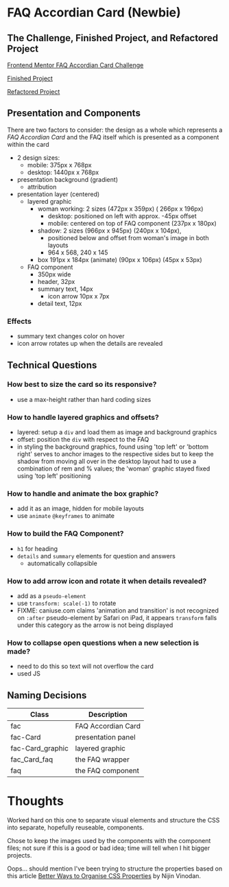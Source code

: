 # FAQ Accordian Card (Newbie)

## The Challenge, Finished Project, and Refactored Project

[Frontend Mentor FAQ Accordian Card Challenge](https://www.frontendmentor.io/challenges/faq-accordion-card-XlyjD0Oam)

[Finished Project](https://janegca.github.io/fem-challenges/02-faq-card/index.html)

[Refactored Project](https://janegca.github.io/fem-challenges/02-faq-card/refactor/index.html)

## Presentation and Components

There are two factors to consider: the design as a whole which represents a _FAQ
Accordian Card_ and the FAQ itself which is presented as a component within the
card

- 2 design sizes:
  - mobile: 375px x 768px
  - desktop: 1440px x 768px
- presentation background (gradient)
  - attribution
- presentation layer (centered)
  - layered graphic
    - woman working: 2 sizes (472px x 359px) ( 266px x 196px)
      - desktop: positioned on left with approx. -45px offset
      - mobile: centered on top of FAQ component (237px x 180px)
    - shadow: 2 sizes (966px x 945px) (240px x 104px),
      - positioned below and offset from woman's image in both layouts
      - 964 x 568, 240 x 145
    - box 191px x 184px (animate) (90px x 106px) (45px x 53px)
  - FAQ component
    - 350px wide
    - header, 32px
    - summary text, 14px
      - icon arrow 10px x 7px
    - detail text, 12px

### Effects

- summary text changes color on hover
- icon arrow rotates up when the details are revealed

## Technical Questions

### How best to size the card so its responsive?

- use a max-height rather than hard coding sizes

### How to handle layered graphics and offsets?

- layered: setup a `div` and load them as image and background graphics
- offset: position the `div` with respect to the FAQ
- in styling the background graphics, found using 'top left' or 'bottom right'
  serves to anchor images to the respective sides but to keep the shadow from
  moving all over in the desktop layout had to use a combination of rem and %
  values; the 'woman' graphic stayed fixed using 'top left' positioning

### How to handle and animate the box graphic?

- add it as an image, hidden for mobile layouts
- use `animate` `@keyframes` to animate

### How to build the FAQ Component?

- `h1` for heading
- `details` and `summary` elements for question and answers
  - automatically collapsible

### How to add arrow icon and rotate it when details revealed?

- add as a `pseudo-element`
- use `transform: scale(-1)` to rotate
- FIXME: caniuse.com claims 'animation and transition' is not recognized on
  `:after` pseudo-element by Safari on iPad, it appears `transform` falls under
  this category as the arrow is not being displayed

### How to collapse open questions when a new selection is made?

- need to do this so text will not overflow the card
- used JS

## Naming Decisions

| Class            | Description        |
| ---------------- | ------------------ |
| fac              | FAQ Accordian Card |
| fac-Card         | presentation panel |
| fac-Card_graphic | layered graphic    |
| fac_Card_faq     | the FAQ wrapper    |
| faq              | the FAQ component  |

# Thoughts

Worked hard on this one to separate visual elements and structure the CSS into
separate, hopefully reuseable, components.

Chose to keep the images used by the components with the component files; not
sure if this is a good or bad idea; time will tell when I hit bigger projects.

Oops... should mention I've been trying to structure the properties based on
this article
[Better Ways to Organise CSS Properties](https://medium.com/swlh/better-ways-to-organise-css-properties-9a066e7ded62)
by Nijin Vinodan.
